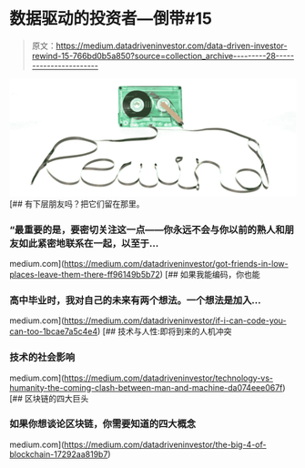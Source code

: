 # 数据驱动的投资者—倒带#15

> 原文：<https://medium.datadriveninvestor.com/data-driven-investor-rewind-15-766bd0b5a850?source=collection_archive---------28----------------------->

![](img/f82e7523822449280016db130cde01c5.png)[](https://medium.com/datadriveninvestor/got-friends-in-low-places-leave-them-there-ff96149b5b72) [## 有下层朋友吗？把它们留在那里。

### “最重要的是，要密切关注这一点——你永远不会与你以前的熟人和朋友如此紧密地联系在一起，以至于…

medium.com](https://medium.com/datadriveninvestor/got-friends-in-low-places-leave-them-there-ff96149b5b72) [](https://medium.com/datadriveninvestor/if-i-can-code-you-can-too-1bcae7a5c4e4) [## 如果我能编码，你也能

### 高中毕业时，我对自己的未来有两个想法。一个想法是加入…

medium.com](https://medium.com/datadriveninvestor/if-i-can-code-you-can-too-1bcae7a5c4e4) [](https://medium.com/datadriveninvestor/technology-vs-humanity-the-coming-clash-between-man-and-machine-da074eee067f) [## 技术与人性:即将到来的人机冲突

### 技术的社会影响

medium.com](https://medium.com/datadriveninvestor/technology-vs-humanity-the-coming-clash-between-man-and-machine-da074eee067f) [](https://medium.com/datadriveninvestor/the-big-4-of-blockchain-17292aa819b7) [## 区块链的四大巨头

### 如果你想谈论区块链，你需要知道的四大概念

medium.com](https://medium.com/datadriveninvestor/the-big-4-of-blockchain-17292aa819b7)